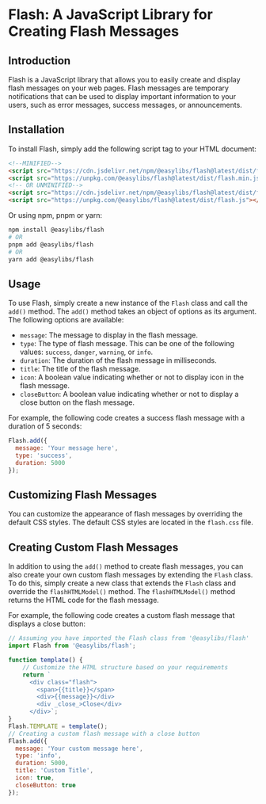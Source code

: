 # Flash: A JavaScript Library for Creating Flash Messages

## Introduction

Flash is a JavaScript library that allows you to easily create and display flash messages on your web pages. Flash messages are temporary notifications that can be used to display important information to your users, such as error messages, success messages, or announcements.

## Installation

To install Flash, simply add the following script tag to your HTML document:

```html
<!--MINIFIED-->
<script src="https://cdn.jsdelivr.net/npm/@easylibs/flash@latest/dist/flash.min.js"></script>
<script src="https://unpkg.com/@easylibs/flash@latest/dist/flash.min.js"></script>
<!-- OR UNMINIFIED-->
<script src="https://cdn.jsdelivr.net/npm/@easylibs/flash@latest/dist/flash.js"></script>
<script src="https://unpkg.com/@easylibs/flash@latest/dist/flash.js"></script>
```

Or using npm, pnpm or yarn:

```bash
npm install @easylibs/flash
# OR
pnpm add @easylibs/flash
# OR
yarn add @easylibs/flash
```

## Usage

To use Flash, simply create a new instance of the `Flash` class and call the `add()` method. The `add()` method takes an object of options as its argument. The following options are available:

* `message`: The message to display in the flash message.
* `type`: The type of flash message. This can be one of the following values: `success`, `danger`, `warning`, or `info`.
* `duration`: The duration of the flash message in milliseconds.
* `title`: The title of the flash message.
* `icon`: A boolean value indicating whether or not to display icon in the flash message.
* `closeButton`: A boolean value indicating whether or not to display a close button on the flash message.

For example, the following code creates a success flash message with a duration of 5 seconds:

```javascript
Flash.add({
  message: 'Your message here',
  type: 'success',
  duration: 5000
});
```

## Customizing Flash Messages

You can customize the appearance of flash messages by overriding the default CSS styles. The default CSS styles are located in the `flash.css` file.

## Creating Custom Flash Messages

In addition to using the `add()` method to create flash messages, you can also create your own custom flash messages by extending the `Flash` class. To do this, simply create a new class that extends the `Flash` class and override the `flashHTMLModel()` method. The `flashHTMLModel()` method returns the HTML code for the flash message.

For example, the following code creates a custom flash message that displays a close button:

```javascript
// Assuming you have imported the Flash class from '@easylibs/flash'
import Flash from '@easylibs/flash';

function template() {
    // Customize the HTML structure based on your requirements
    return `
      <div class="flash">
        <span>{{title}}</span>
        <div>{{message}}</div>
        <div _close_>Close</div>
      </div>`;
}
Flash.TEMPLATE = template();
// Creating a custom flash message with a close button
Flash.add({
  message: 'Your custom message here',
  type: 'info',
  duration: 5000,
  title: 'Custom Title',
  icon: true,
  closeButton: true
});
```
